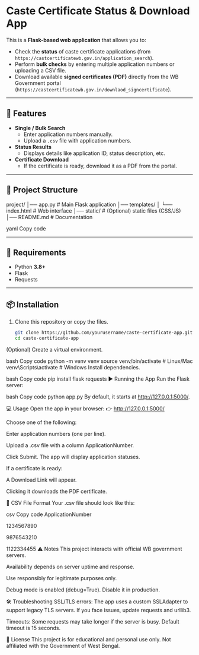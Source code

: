 # Caste Certificate Status & Download App

This is a **Flask-based web application** that allows you to:

- Check the **status** of caste certificate applications (from `https://castcertificatewb.gov.in/application_search`).
- Perform **bulk checks** by entering multiple application numbers or uploading a CSV file.
- Download available **signed certificates (PDF)** directly from the WB Government portal (`https://castcertificatewb.gov.in/downlaod_signcertificate`).

---

## 🚀 Features

- **Single / Bulk Search**
  - Enter application numbers manually.
  - Upload a `.csv` file with application numbers.
- **Status Results**
  - Displays details like application ID, status description, etc.
- **Certificate Download**
  - If the certificate is ready, download it as a PDF from the portal.

---

## 📂 Project Structure

project/
│── app.py # Main Flask application
│── templates/
│ └── index.html # Web interface
│── static/ # (Optional) static files (CSS/JS)
│── README.md # Documentation

yaml
Copy code

---

## 🔧 Requirements

- Python **3.8+**
- Flask
- Requests

---

## 📦 Installation

1. Clone this repository or copy the files.

   ```bash
   git clone https://github.com/yourusername/caste-certificate-app.git
   cd caste-certificate-app
(Optional) Create a virtual environment.

bash
Copy code
python -m venv venv
source venv/bin/activate    # Linux/Mac
venv\Scripts\activate       # Windows
Install dependencies.

bash
Copy code
pip install flask requests
▶️ Running the App
Run the Flask server:

bash
Copy code
python app.py
By default, it starts at http://127.0.0.1:5000/.

💻 Usage
Open the app in your browser:
👉 http://127.0.0.1:5000/

Choose one of the following:

Enter application numbers (one per line).

Upload a .csv file with a column ApplicationNumber.

Click Submit.
The app will display application statuses.

If a certificate is ready:

A Download Link will appear.

Clicking it downloads the PDF certificate.

📑 CSV File Format
Your .csv file should look like this:

csv
Copy code
ApplicationNumber

1234567890

9876543210

1122334455
⚠️ Notes
This project interacts with official WB government servers.

Availability depends on server uptime and response.

Use responsibly for legitimate purposes only.

Debug mode is enabled (debug=True). Disable it in production.

🛠️ Troubleshooting
SSL/TLS errors:
The app uses a custom SSLAdapter to support legacy TLS servers. If you face issues, update requests and urllib3.

Timeouts:
Some requests may take longer if the server is busy. Default timeout is 15 seconds.

📜 License
This project is for educational and personal use only.
Not affiliated with the Government of West Bengal.

